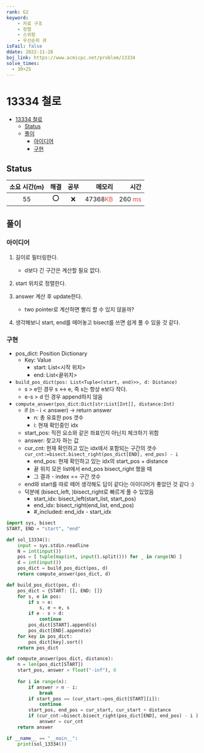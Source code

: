 ```yaml
---
rank: G2
keyword:
    - 자료 구조
    - 정렬
    - 스위핑
    - 우선순위 큐
isFail: false
ddate: 2022-11-28
boj_link: https://www.acmicpc.net/problem/13334
solve_times:
  - 30+25
---
```


# 13334 철로

- [13334 철로](#13334-철로)
  - [Status](#status)
  - [풀이](#풀이)
    - [아이디어](#아이디어)
    - [구현](#구현)

## Status

| 소요 시간(m) | 해결  | 공부  |                                      메모리 |                                       시간 |
| :----------: | :---: | :---: | ------------------------------------------: | -----------------------------------------: |
|      55      |   ⭕️   |   ❌   | 47368<span style="color:#e74c3c">KB</span> | 260 <span style="color:#e74c3c">ms</span> |

## 풀이

### 아이디어

1. 길이로 필터링한다.
   - d보다 긴 구간은 계산할 필요 없다.
2. start 위치로 정렬한다.
3. answer 계산 후 update한다.
   - two pointer로 계산하면 빨리 할 수 있지 않을까?

4. 생각해보니 start, end를 떼어놓고 bisect를 쓰면 쉽게 풀 수 있을 것 같다.

### 구현

- pos_dict: Position Dictionary
  - Key: Value
    - start: List<시작 위치>
    - end: List<끝위치>
- `build_pos_dict(pos: List<Tuple<(start, end)>>, d: Distance)`
  - s > e인 경우 s <-> e, 즉 s는 항상 e보다 작다.
  - e-s > d 인 경우 append하지 않음
- `compute_answer(pos_dict:Dict[str:List[Int]], distance:Int)`
  - if (n - i < answer) -> return answer
    - n: 총 유효한 pos 갯수
    - i: 현재 확인중인 idx
  - start_pos: 직전 요소와 같은 좌표인지 아닌지 체크하기 위함
  - answer: 찾고자 하는 값
  - cur_cnt: 현재 확인하고 있는 idx에서 포함되는 구간의 갯수
    `cur_cnt:=bisect.bisect_right(pos_dict[END], end_pos) - i`
    - end_pos: 현재 확인하고 있는 idx의 start_pos + distance
    - 끝 위치 모은 list에서 end_pos bisect_right 했을 때
    - 그 결과 - index == 구간 갯수
  - end와 start를 따로 떼어 생각해도 답이 같다는 아이디어가 좋았던 것 같다 :)
  - 덕분에 (bisect_left, )bisect_right로 빠르게 풀 수 있었음
    - start_idx: bisect_left(start_list, start_pos)
    - end_idx: bisect_right(end_list, end_pos)
    - #_included: end_idx - start_idx
  
```py
import sys, bisect
START, END = "start", "end"

def sol_13334():
    input = sys.stdin.readline
    N = int(input())
    pos = [ tuple(map(int, input().split())) for _ in range(N) ]
    d = int(input())
    pos_dict = build_pos_dict(pos, d)
    return compute_answer(pos_dict, d)

def build_pos_dict(pos, d):
    pos_dict = {START: [], END: []}
    for s, e in pos:
        if s > e:
            s, e = e, s
        if e - s > d:
            continue
        pos_dict[START].append(s)
        pos_dict[END].append(e)
    for key in pos_dict:
        pos_dict[key].sort()
    return pos_dict

def compute_answer(pos_dict, distance):
    n = len(pos_dict[START])
    start_pos, answer = float("-inf"), 0
    
    for i in range(n):
        if answer > n - i:
            break
        if start_pos == (cur_start:=pos_dict[START][i]):
            continue
        start_pos, end_pos = cur_start, cur_start + distance
        if (cur_cnt:=bisect.bisect_right(pos_dict[END], end_pos) - i ) > answer:
            answer = cur_cnt
    return answer

if __name__ == "__main__":
    print(sol_13334())
```

